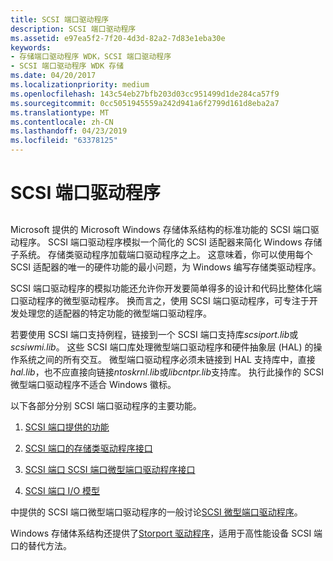 ```yaml
---
title: SCSI 端口驱动程序
description: SCSI 端口驱动程序
ms.assetid: e97ea5f2-7f20-4d3d-82a2-7d83e1eba30e
keywords:
- 存储端口驱动程序 WDK，SCSI 端口驱动程序
- SCSI 端口驱动程序 WDK 存储
ms.date: 04/20/2017
ms.localizationpriority: medium
ms.openlocfilehash: 143c54eb27bfb203d03cc951499d1de284ca57f9
ms.sourcegitcommit: 0cc5051945559a242d941a6f2799d161d8eba2a7
ms.translationtype: MT
ms.contentlocale: zh-CN
ms.lasthandoff: 04/23/2019
ms.locfileid: "63378125"
---
```

# <a name="scsi-port-driver"></a>SCSI 端口驱动程序


## <span id="ddk_scsi_port_driver_kg"></span><span id="DDK_SCSI_PORT_DRIVER_KG"></span>


Microsoft 提供的 Microsoft Windows 存储体系结构的标准功能的 SCSI 端口驱动程序。 SCSI 端口驱动程序模拟一个简化的 SCSI 适配器来简化 Windows 存储子系统。 存储类驱动程序加载端口驱动程序之上。 这意味着，你可以使用每个 SCSI 适配器的唯一的硬件功能的最小问题，为 Windows 编写存储类驱动程序。

SCSI 端口驱动程序的模拟功能还允许你开发要简单得多的设计和代码比整体化端口驱动程序的微型驱动程序。 换而言之，使用 SCSI 端口驱动程序，可专注于开发处理您的适配器的特定功能的微型端口驱动程序。

若要使用 SCSI 端口支持例程，链接到一个 SCSI 端口支持库*scsiport.lib*或*scsiwmi.lib*。 这些 SCSI 端口库处理微型端口驱动程序和硬件抽象层 (HAL) 的操作系统之间的所有交互。 微型端口驱动程序必须未链接到 HAL 支持库中，直接*hal.lib*，也不应直接向链接*ntoskrnl.lib*或*libcntpr.lib*支持库。 执行此操作的 SCSI 微型端口驱动程序不适合 Windows 徽标。

以下各部分分别 SCSI 端口驱动程序的主要功能。

1.  [SCSI 端口提供的功能](capabilities-provided-by-scsi-port.md)

2.  [SCSI 端口的存储类驱动程序接口](scsi-port-s-interface-with-the-storage-class-driver.md)

3.  [SCSI 端口 SCSI 端口微型端口驱动程序接口](scsi-port-s-interface-with-scsi-port-miniport-drivers.md)

4.  [SCSI 端口 I/O 模型](scsi-port-i-o-model.md)

中提供的 SCSI 端口微型端口驱动程序的一般讨论[SCSI 微型端口驱动程序](scsi-miniport-drivers.md)。

Windows 存储体系结构还提供了[Storport 驱动程序](storport-driver.md)，适用于高性能设备 SCSI 端口的替代方法。

 

 




